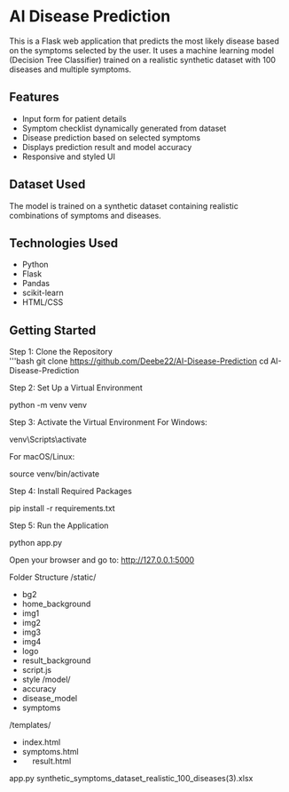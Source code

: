 # AI Disease Prediction
This is a Flask web application that predicts the most likely disease based on the symptoms selected by the user. It uses a machine learning model (Decision Tree Classifier) trained on a realistic synthetic dataset with 100 diseases and multiple symptoms.

## Features
- Input form for patient details  
- Symptom checklist dynamically generated from dataset  
- Disease prediction based on selected symptoms  
- Displays prediction result and model accuracy  
- Responsive and styled UI  

## Dataset Used
The model is trained on a synthetic dataset containing realistic combinations of symptoms and diseases.

## Technologies Used
- Python  
- Flask  
- Pandas  
- scikit-learn  
- HTML/CSS  

## Getting Started
Step 1: Clone the Repository  
'''bash
git clone https://github.com/Deebe22/AI-Disease-Prediction
cd AI-Disease-Prediction

Step 2: Set Up a Virtual Environment

python -m venv venv

Step 3: Activate the Virtual Environment
For Windows:

venv\Scripts\activate

For macOS/Linux:

source venv/bin/activate

Step 4: Install Required Packages

pip install -r requirements.txt

Step 5: Run the Application

python app.py

Open your browser and go to: http://127.0.0.1:5000

Folder Structure
/static/  
- bg2
- home_background
-  img1
-  img2
-  img3
-  img4
-  logo
-  result_background
-  script.js
-  style
/model/
 - accuracy
 - disease_model
- symptoms

/templates/  
- index.html
- symptoms.html
-   result.html

app.py synthetic_symptoms_dataset_realistic_100_diseases(3).xlsx

